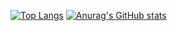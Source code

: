 [![Top Langs](https://github-readme-stats.vercel.app/api/top-langs/?username=yumataesu&layout=compact&theme=city_lights  )](https://github.com/anuraghazra/github-readme-stats)
[![Anurag's GitHub stats](https://github-readme-stats.vercel.app/api?username=yumataesu&theme=city_lights  )](https://github.com/anuraghazra/github-readme-stats)
